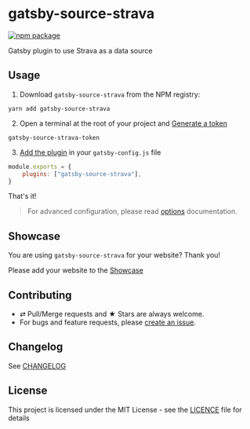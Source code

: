 # gatsby-source-strava

[![npm package][npm-badge]][npm]

Gatsby plugin to use Strava as a data source

## Usage

1. Download `gatsby-source-strava` from the NPM registry:

```shell
yarn add gatsby-source-strava
```

2. Open a terminal at the root of your project and [Generate a token](./docs/token.md)

```shell
gatsby-source-strava-token
```

3. [Add the plugin](./docs/options.md) in your `gatsby-config.js` file

```js
module.exports = {
    plugins: ["gatsby-source-strava"],
}
```

That's it!

> For advanced configuration, please read [options](./docs/options.md) documentation.

## Showcase

You are using `gatsby-source-strava` for your website?
Thank you!

Please add your website to the [Showcase](./showcase.yml)

## Contributing

-   ⇄ Pull/Merge requests and ★ Stars are always welcome.
-   For bugs and feature requests, please [create an issue][github-issue].

## Changelog

See [CHANGELOG](./CHANGELOG.md)

## License

This project is licensed under the MIT License - see the
[LICENCE](./LICENCE.md) file for details

[npm-badge]: https://img.shields.io/npm/v/gatsby-source-strava.svg?style=flat-square
[npm]: https://www.npmjs.org/package/gatsby-source-strava
[github-issue]: https://github.com/cedricdelpoux/gatsby-source-strava/issues/new
